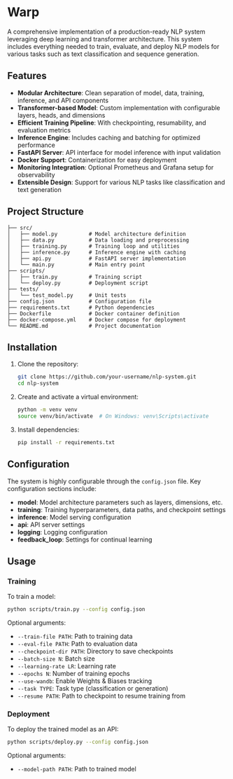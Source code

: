 # Warp
A comprehensive implementation of a production-ready NLP system leveraging deep learning and transformer architecture. This system includes everything needed to train, evaluate, and deploy NLP models for various tasks such as text classification and sequence generation.

## Features

- **Modular Architecture**: Clean separation of model, data, training, inference, and API components
- **Transformer-based Model**: Custom implementation with configurable layers, heads, and dimensions
- **Efficient Training Pipeline**: With checkpointing, resumability, and evaluation metrics
- **Inference Engine**: Includes caching and batching for optimized performance
- **FastAPI Server**: API interface for model inference with input validation
- **Docker Support**: Containerization for easy deployment
- **Monitoring Integration**: Optional Prometheus and Grafana setup for observability
- **Extensible Design**: Support for various NLP tasks like classification and text generation

## Project Structure

```
├── src/
│   ├── model.py          # Model architecture definition
│   ├── data.py           # Data loading and preprocessing
│   ├── training.py       # Training loop and utilities
│   ├── inference.py      # Inference engine with caching
│   ├── api.py            # FastAPI server implementation
│   └── main.py           # Main entry point
├── scripts/
│   ├── train.py          # Training script
│   └── deploy.py         # Deployment script
├── tests/
│   └── test_model.py     # Unit tests
├── config.json           # Configuration file
├── requirements.txt      # Python dependencies
├── Dockerfile            # Docker container definition
├── docker-compose.yml    # Docker compose for deployment
└── README.md             # Project documentation
```

## Installation

1. Clone the repository:
   ```bash
   git clone https://github.com/your-username/nlp-system.git
   cd nlp-system
   ```

2. Create and activate a virtual environment:
   ```bash
   python -m venv venv
   source venv/bin/activate  # On Windows: venv\Scripts\activate
   ```

3. Install dependencies:
   ```bash
   pip install -r requirements.txt
   ```

## Configuration

The system is highly configurable through the `config.json` file. Key configuration sections include:

- **model**: Model architecture parameters such as layers, dimensions, etc.
- **training**: Training hyperparameters, data paths, and checkpoint settings
- **inference**: Model serving configuration
- **api**: API server settings
- **logging**: Logging configuration
- **feedback_loop**: Settings for continual learning

## Usage

### Training

To train a model:

```bash
python scripts/train.py --config config.json
```

Optional arguments:
- `--train-file PATH`: Path to training data
- `--eval-file PATH`: Path to evaluation data
- `--checkpoint-dir PATH`: Directory to save checkpoints
- `--batch-size N`: Batch size
- `--learning-rate LR`: Learning rate
- `--epochs N`: Number of training epochs
- `--use-wandb`: Enable Weights & Biases tracking
- `--task TYPE`: Task type (classification or generation)
- `--resume PATH`: Path to checkpoint to resume training from

### Deployment

To deploy the trained model as an API:

```bash
python scripts/deploy.py --config config.json
```

Optional arguments:
- `--model-path PATH`: Path to trained model
